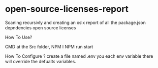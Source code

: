 # open-source-licenses-report
Scaning recursivly and creating an xslx report of all the package.json depndencies open source licenses 


How To Use?

CMD at the Src folder,
NPM I
NPM run start

How To Configure ?
create a file named .env
you each env variable there will override the defualts variables.
